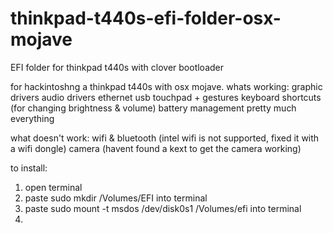 # thinkpad-t440s-efi-folder-osx-mojave
EFI folder for thinkpad t440s with clover bootloader

for hackintoshng a thinkpad t440s with osx mojave.
whats working:
graphic drivers
audio drivers
ethernet
usb
touchpad + gestures
keyboard shortcuts (for changing brightness & volume)
battery management
pretty much everything

what doesn't work:
wifi & bluetooth (intel wifi is not supported, fixed it with a wifi dongle)
camera (havent found a kext to get the camera working)

to install:

1. open terminal
2. paste sudo mkdir /Volumes/EFI into terminal
3. paste sudo mount -t msdos /dev/disk0s1 /Volumes/efi into terminal
4. 
